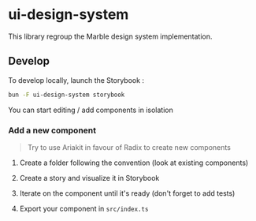 # ui-design-system

This library regroup the Marble design system implementation.

## Develop

To develop locally, launch the Storybook :

```sh
bun -F ui-design-system storybook
```

You can start editing / add components in isolation

### Add a new component

> Try to use Ariakit in favour of Radix to create new components

1. Create a folder following the convention (look at existing components)

2. Create a story and visualize it in Storybook

3. Iterate on the component until it's ready (don't forget to add tests)

4. Export your component in `src/index.ts`
